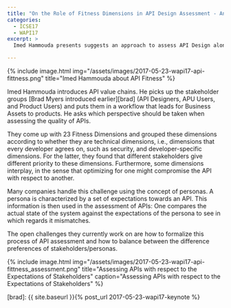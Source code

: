 ```yaml
---
title: "On the Role of Fitness Dimensions in API Design Assessment - An Empirical Investigation"
categories:
  - ICSE17
  - WAPI17
excerpt: >
  Imed Hammouda presents suggests an approach to assess API Design along 23 Fitness Dimensions.

---
```


{% include image.html img="/assets/images/2017-05-23-wapi17-api-fittness.png" title="Imed Hammouda about API Fitness" %}

Imed Hammouda introduces API value chains. He picks up the stakeholder groups [Brad Myers introduced earlier][brad] (API Designers, APU Users, and Product Users) and puts them in a workflow that leads for Business Assets to products. He asks which perspective should be taken when assessing the quality of APIs.

They come up with 23 Fitness Dimensions and grouped these dimensions according to whether they are technical dimensions, i.e., dimensions that every developer agrees on, such as security, and developer-specific dimensions. For the latter, they found that different stakeholders give different priority to these dimensions. Furthermore, some dimensions interplay, in the sense that optimizing for one might compromise the API with respect to another.

Many companies handle this challenge using the concept of personas. A persona is characterized by a set of expectations towards an API. This information is then used in the assessment of APIs: One compares the actual state of the system against the expectations of the persona to see in which regards it mismatches.

The open challenges they currently work on are how to formalize this process of API assessment and how to balance between the difference preferences of stakeholders/personas.

{% include image.html img="/assets/images/2017-05-23-wapi17-api-fittness_assessment.png" title="Assessing APIs with respect to the Expectations of Stakeholders" caption="Assessing APIs with respect to the Expectations of Stakeholders" %}

  [brad]: {{ site.baseurl }}{% post_url 2017-05-23-wapi17-keynote %}
